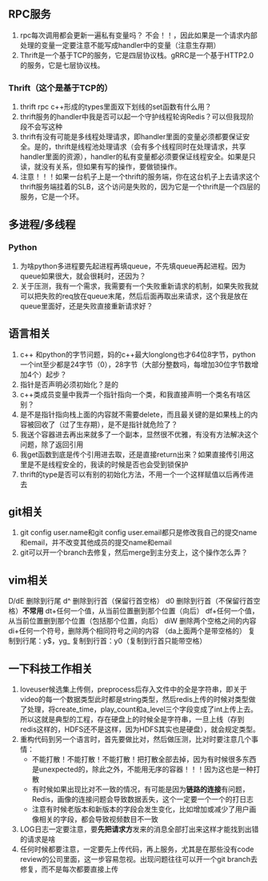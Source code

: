 
## RPC服务
1. rpc每次调用都会更新一遍私有变量吗？ 不会！！，因此如果是一个请求内部处理的变量一定要注意不能写成handler中的变量（注意生存期）
2. Thrift是一个基于TCP的服务，它是四层协议栈。gRRC是一个基于HTTP2.0的服务，它是七层协议栈。
### Thrift（这个是基于TCP的）
1.  thrift rpc c++形成的types里面双下划线的set函数有什么用？
2.  thrift服务的handler中我是否可以起一个守护线程轮询Redis？可以但我现阶段不会写这种
3.  thrift有没有可能是多线程处理请求，即handler里面的变量必须都要保证安全。是的，thrift是线程池处理请求（会有多个线程同时在处理请求，共享handler里面的资源），handler的私有变量都必须要保证线程安全。如果是只读，就没有关系，但如果有写的操作，要做锁操作。
4.  注意！！！如果一台机子上是一个thrift的服务端，你在这台机子上去请求这个thrift服务端挂着的SLB，这个访问是失败的，因为它是一个thrift是一个四层的服务，它是一个环。




## 多进程/多线程
### Python
1. 为啥python多进程要先起进程再填queue，不先填queue再起进程。因为queue如果很大，就会很耗时，还因为？
2. 关于压测，我有一个需求，我需要有一个失败重新请求的机制，如果失败我就可以把失败的req放在queue末尾，然后后面再取出来请求，这个我是放在queue里面好，还是失败直接重新请求好？

## 语言相关
1.  c++ 和python的字节问题，妈的c++最大longlong也才64位8字节，python一个int至少都是24字节（0），28字节（大部分整数吗，每增加30位字节数增加4个）起步？
2.  指针是否声明必须初始化？是的
3. c++类成员变量中我弄一个指针指向一个类，和我直接声明一个类名有啥区别？
4. 是不是指针指向栈上面的内容就不需要delete，而且最关键的是如果栈上的内容被回收了（过了生存期），是不是指针就危险了？
5. 我送个容器进去再出来就多了一个副本，显然很不优雅，有没有方法解决这个问题，除了返回引用
6. 我get函数到底是传个引用进去取，还是直接return出来？如果直接传引用这里是不是线程安全的，我读的时候是否也会受到锁保护
7. thrift的type是否可以有别的初始化方法，不用一个一个这样赋值以后再传进去

## git相关
1. git config user.name和git config user.email都只是修改我自己的提交name和email，并不改变其他成员的提交name和email 
2. git可以开一个branch去修复，然后merge到主分支上，这个操作怎么弄？

## vim相关
D/dE 删除到行尾
d^ 删除到行首（保留行首空格）
d0 删除到行首（不保留行首空格）**不常用**
dt+任何一个值，从当前位置删到那个位置（向后）
df+任何一个值，从当前位置删到那个位置（包括那个位置，向后）
diW 删除两个空格之间的内容
di+任何一个符号，删除两个相同符号之间的内容
（da上面两个是带空格的）
复制到行尾：y$，yg_
复制到行首：y0（复制到行首只能带空格）



## 一下科技工作相关
1. loveuser候选集上传侧，preprocess后存入文件中的全是字符串，即关于video的每一个数据类型此时都是string类型，然后redis上传的时候对类型做了处理，将create_time，play_count和a_level三个字段变成了int上传上去。所以这就是典型的工程，存在硬盘上的时候全是字符串，一旦上线（存到redis这样的，HDFS还不是这样，因为HDFS其实也是硬盘），就会规定类型。
2. 重构代码到另一个语言时，首先要做比对，然后做压测，比对时要注意几个事情：
   +  不能打散！不能打散！不能打散！把打散全部去掉，因为有时候很多东西是unexpected的，除此之外，不能用无序的容器！！！因为这也是一种打散
   +  有时候如果出现比对不一致的情况，有可能是因为**链路的连接**有问题，Redis，画像的连接问题会导致数据丢失，这个一定要一个一个的打日志
   +  注意有时候老版本和新版本的字段会发生变化，比如增加或减少了用户画像相关的字段，都会导致视频数目不一致
3. LOG日志一定要注意，要**先把请求方**发来的消息全部打出来这样才能找到出错的请求是啥
4. 任何时候都要注意，一定要先上传代码，再上服务，尤其是在那些没有code review的公司里面，这一步容易忽视。出现问题往往可以开一个git branch去修复，而不是每次都要直接上传
